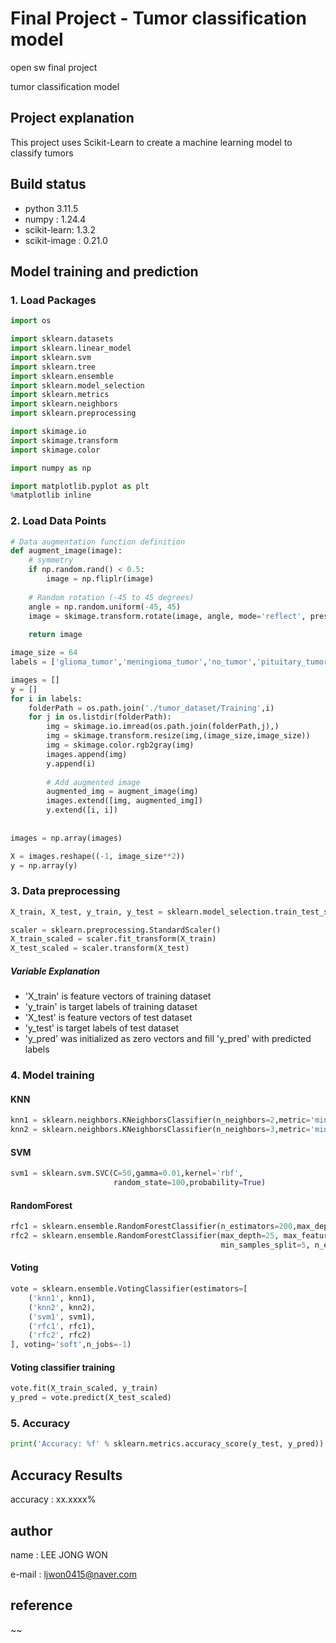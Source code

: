 # Final Project - Tumor classification model
open sw final project

tumor classification model

## Project explanation
This project uses Scikit-Learn to create a machine learning model to classify tumors

## Build status
- python 3.11.5
- numpy : 1.24.4
- scikit-learn: 1.3.2
- scikit-image : 0.21.0

## Model training and prediction

### 1. Load Packages
```python
import os

import sklearn.datasets
import sklearn.linear_model
import sklearn.svm
import sklearn.tree
import sklearn.ensemble
import sklearn.model_selection
import sklearn.metrics
import sklearn.neighbors
import sklearn.preprocessing

import skimage.io
import skimage.transform
import skimage.color

import numpy as np

import matplotlib.pyplot as plt 
%matplotlib inline
```

### 2. Load Data Points
```python
# Data augmentation function definition
def augment_image(image):
    # symmetry
    if np.random.rand() < 0.5:
        image = np.fliplr(image)
    
    # Random rotation (-45 to 45 degrees)
    angle = np.random.uniform(-45, 45)
    image = skimage.transform.rotate(image, angle, mode='reflect', preserve_range=True)
    
    return image

image_size = 64
labels = ['glioma_tumor','meningioma_tumor','no_tumor','pituitary_tumor']

images = []
y = []
for i in labels:
    folderPath = os.path.join('./tumor_dataset/Training',i)
    for j in os.listdir(folderPath):
        img = skimage.io.imread(os.path.join(folderPath,j),)
        img = skimage.transform.resize(img,(image_size,image_size))
        img = skimage.color.rgb2gray(img)
        images.append(img)
        y.append(i)
        
        # Add augmented image
        augmented_img = augment_image(img)
        images.extend([img, augmented_img])
        y.extend([i, i]) 
        
        
images = np.array(images)

X = images.reshape((-1, image_size**2))
y = np.array(y)
```




### 3. Data preprocessing
```python
X_train, X_test, y_train, y_test = sklearn.model_selection.train_test_split(X, y, test_size=0.3, random_state=0)

scaler = sklearn.preprocessing.StandardScaler()
X_train_scaled = scaler.fit_transform(X_train)
X_test_scaled = scaler.transform(X_test)
```
##### Variable Explanation
- 'X_train' is feature vectors of training dataset
- 'y_train' is target labels of training dataset
- 'X_test' is feature vectors of test dataset
- 'y_test' is target labels of test dataset
- 'y_pred' was initialized as zero vectors and fill 'y_pred' with predicted labels

### 4. Model training
#### KNN
```python
knn1 = sklearn.neighbors.KNeighborsClassifier(n_neighbors=2,metric='minkowski',p=2,weights='distance',n_jobs=-1)
knn2 = sklearn.neighbors.KNeighborsClassifier(n_neighbors=3,metric='minkowski',p=1,weights='distance',n_jobs=-1)
```

#### SVM
```python
svm1 = sklearn.svm.SVC(C=50,gamma=0.01,kernel='rbf',
                       random_state=100,probability=True)
```

#### RandomForest
```python
rfc1 = sklearn.ensemble.RandomForestClassifier(n_estimators=200,max_depth=25,min_samples_split=8,n_jobs=-1)
rfc2 = sklearn.ensemble.RandomForestClassifier(max_depth=25, max_features='sqrt', min_samples_leaf=1, 
                                               min_samples_split=5, n_estimators=200)
```

#### Voting
```python
vote = sklearn.ensemble.VotingClassifier(estimators=[
    ('knn1', knn1),
    ('knn2', knn2),
    ('svm1', svm1),
    ('rfc1', rfc1),
    ('rfc2', rfc2)
], voting='soft',n_jobs=-1)
```

#### Voting classifier training
```python
vote.fit(X_train_scaled, y_train)
y_pred = vote.predict(X_test_scaled)
```

### 5. Accuracy
```python
print('Accuracy: %f' % sklearn.metrics.accuracy_score(y_test, y_pred))
```

## Accuracy Results
accuracy : xx.xxxx%

## author
name : LEE JONG WON

e-mail : ljwon0415@naver.com

## reference
~~
